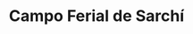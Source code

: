 ---
title: "Campo Ferial de Sarchí"
url: /sarchi-norte/campo-ferial-de-sarchi/
shop: supermercado
---
